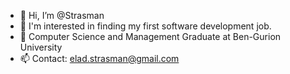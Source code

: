 - 👋 Hi, I’m @Strasman
- 👀 I'm interested in finding my first software development job.
- 🌱 Computer Science and Management Graduate at Ben-Gurion University
- 📫 Contact: elad.strasman@gmail.com

<!---
Strasman/Strasman is a ✨ special ✨ repository because its `README.md` (this file) appears on your GitHub profile.
You can click the Preview link to take a look at your changes.
--->
